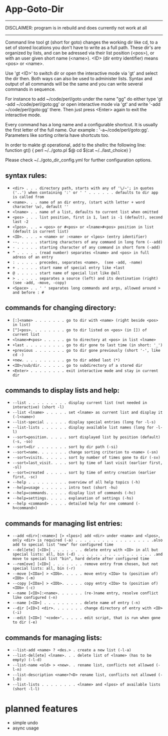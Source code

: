 
# App-Goto-Dir

- - -

DISCLAIMER: program is in rebuild and does currently not work at all

- - -

  Command line tool gt (short for goto) changes the working dir like cd,
  to a set of stored locations you don't have to write as a full path.
  These dir's are organized by lists, and can be adressed via their
  list position (&lt;pos>), or with an user given short name (&lt;name>).
  &lt;ID> (dir entry identifier) means &lt;pos> or &lt;name>.

  Use 'gt &lt;ID>' to switch dir or open the interactive mode via 'gt' and
  select the dir then. Both ways can also be used to administer lists.
  Syntax and output of all commands will be the same and you can write
  several commands in sequence.

  For instance to add \~/code/perl/goto under the name "gg" do either type
  'gt -add \~/code/perl/goto:gg' or open interactive mode via 'gt'
  and write '-add \~/code/perl/goto:gg' there. Then just press &lt;Enter>
  again to exit the interactive mode.

  Every command has a long name and a configurable shortcut.
  It is usually the first letter of the full name.
  Our example : '-a\~/code/perl/goto:gg'.
  Parameters like sorting criteria have shortcuts too.

  In order to makte gt operational, add to the shellrc the following line:
  function gt() { perl ~/../goto.pl \$@ cd $\(cat ~/../last_choice) }

  Please check ~/../goto_dir_config.yml for further configuration options.


## syntax rules:

- `<dir> . . . directory path, starts with any of '\/~'; in quotes ('..') when containing ':' or ' '
. . . . . . defaults to dir app is called from`
- `<name>. . . name of an dir entry, (start with letter + word character \w), default ''`
- `<lname> . . name of a list, defaults to current list when omitted`
- `<pos> . . . list position, first is 1, last is -1 (default), second last -2`
- `<lpos>. . . = <pos> or #<pos> or <lname>#<pos> position in list (default is current list)`
- `<ID>. . . . = <name> or :<name> or <lpos> (entry identifier)`
- `--. . . . . starting characters of any command in long form (--add)`
- `- . . . . . starting character of any command in short form (-add)`
- `^ . . . . . (read number) separates <lname> and <pos> in full adress of an entry`
- `: . . . . . precedes, separates <name>,  (see -add, -name)`
- `+ . . . . . start name of special entry like +last`
- `@ . . . . . start name of special list like @all`
- `> . . . . . separates a source (left) and its destination (right) (see -add, -move, -copy)`
- `<Space> . . ' ' separates long commands and args, allowed around > and before : #`

## commands for changing directory:

- `[:]<name> . . . . . . . go to dir with <name> (right beside <pos> in list)`
- `[^]<pos>. . . . . . . . go to dir listed on <pos> (in []) of current list`
- `<lname>#<pos> . . . . . go to directory at <pos> in list <lname>`
- `+last . . . . . . . . . go to dir gone to last time (in short: '_')`
- `+previous . . . . . . . go to dir gone previously (short '-', like cd -)`
- `+new. . . . . . . . . . go to dir added last (*)`
- `<ID>/sub/dir. . . . . . go to subdirectory of a stored dir`
- `<Enter> . . . . . . . . exit interactive mode and stay in current dir`

## commands to display lists and help:

- `--list . . . . . . . . . display current list (not needed in interactive) (short -l)`
- `--list <lname> . . . . . set <lname> as current list and display it (-l<name>)`
- `--list-special . . . . . display special entries (long for -l-s)`
- `--list-lists . . . . . . display available list names (long for -l-l)`
- `--sort=position. . . . . sort displayed list by position (default) (-s, -so)`
- `--sort=dir . . . . . . . sort by dir path (-si)`
- `--sort=name. . . . . . . change sorting criterion to <name> (-sn)`
- `--sort=visits. . . . . . sort by number of times gone to dir (-sv)`
- `--sort=last_visit. . . . sort by time of last visit (earlier first, -sl)`
- `--sort=created . . . . . sort by time of entry creation (earlier first, -sc)`
- `--help . . . . . . . . . overview of all help topics (-h)`
- `--help=usage . . . . . . intro text (short -hu)`
- `--help=commands. . . . . display list of commands (-hc)`
- `--help=settings. . . . . explanation of settings (-hs)`
- `--help <command> . . . . detailed help for one command (-h<command>)`

## commands for managing list entries:

- `--add <dir>[:<name>] [> <lpos>] add <dir> under <name> and <lpos>, only <dir> is required (-a) .
. . . . . . . . . . . . . . . . .also add to special list "new" for configured time`
- `--del[ete] [<ID>] . . . . . . . delete entry with <ID> in all but special lists: all, bin (-d)
. . . . . . . . . . . . . . . . . .and move to special list "bin", hard delete after configured time`
- `--rem[ove] [<ID>] . . . . . . . remove entry from chosen, but not special lists: all, bin (-r)`
- `--move [<IDa>] > <IDb>. . . . . move entry <IDa> to (position of) <IDb> (-m)`
- `--copy [<IDa>] > <IDb>. . . . . copy entry <IDa> to (position of) <IDb> (-c)`
- `--name [<ID>]:<name>. . . . . . (re-)name entry, resolve conflict like configured (-n)`
- `--name [<ID>] . . . . . . . . . delete name of entry (-n)`
- `--dir [<ID>] <dir>. . . . . . . change directory of entry with <ID> (-i)`
- `--edit [<ID>] '<code>'. . . . . edit script, that is run when gone to dir (-e)`

## commands for managing lists:

- `--list-add <name> ? <des.> . create a new list (-l-a)`
- `--list-del[ete] <lname>. . . delete list of <lname> (has to be empty) (-l-d)`
- `--list-name <old> > <new>. . rename list, conflicts not allowed (-l-n)`
- `--list-description <name>?<D> rename list, conflicts not allowed (-l-D)`
- `--list-lists . . . . . . . . <lname> and <lpos> of available lists (short -l-l)`


# planned features

- simple undo
- async usage
